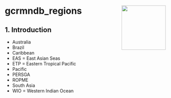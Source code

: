 # gcrmndb_regions <img src='figs/gcrmn_logo.png' align="right" height="138.5" />

## 1. Introduction

* Australia
* Brazil
* Caribbean
* EAS = East Asian Seas
* ETP = Eastern Tropical Pacific
* Pacific
* PERSGA
* ROPME
* South Asia
* WIO = Western Indian Ocean

